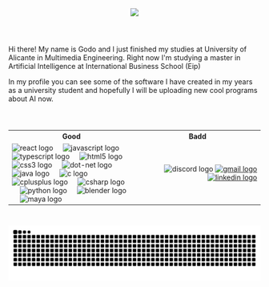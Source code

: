 <div align="center">
  <img stype="height:300px; width:100%; object-fit:cover" src="https://https://github.com/godo0209/Godofredo/cover.png"  />
</div>

###

<br clear="both">

<p align="left">Hi there! My name is Godo and I just finished my studies at University of Alicante in Multimedia Engineering. Right now I'm studying a master in Artificial Intelligence at International Business School (Eip)</p>

<p align="left">In my profile you can see some of the software I have created in my years as a university student and hopefully I will be uploading new cool programs about AI now.</p>

###

<br clear="both">

<table width="100%">
  <tr>
    <th align="center">Good</th>
    <th> Badd </th>
  </tr>

  <td width="50%">
    <div align="left">
      <img src="https://skillicons.dev/icons?i=react" height="30" alt="react logo"  />
      <img width="12" />
      <img src="https://skillicons.dev/icons?i=js" height="30" alt="javascript logo"  />
      <img width="12" />
      <img src="https://skillicons.dev/icons?i=ts" height="30" alt="typescript logo"  />
      <img width="12" />
      <img src="https://skillicons.dev/icons?i=html" height="30" alt="html5 logo"  />
      <img width="12" />
      <img src="https://skillicons.dev/icons?i=css" height="30" alt="css3 logo"  />
      <img width="12" />
      <img src="https://skillicons.dev/icons?i=dotnet" height="30" alt="dot-net logo"  />
      <img width="12" />
      <img src="https://skillicons.dev/icons?i=java" height="30" alt="java logo"  />
      <img width="12" />
      <img src="https://skillicons.dev/icons?i=c" height="30" alt="c logo"  />
      <img width="12" />
      <img src="https://skillicons.dev/icons?i=cpp" height="30" alt="cplusplus logo"  />
      <img width="12" />
      <img src="https://skillicons.dev/icons?i=cs" height="30" alt="csharp logo"  />
      <img width="12" />
      <img src="https://skillicons.dev/icons?i=py" height="30" alt="python logo"  />
      <img width="12" />
      <img src="https://skillicons.dev/icons?i=blender" height="30" alt="blender logo"  />
      <img width="12" />
      <img src="https://cdn.jsdelivr.net/gh/devicons/devicon/icons/maya/maya-original.svg" height="30" alt="maya logo"  />
    </div>
  </td>
  <td>
    <div align="right">
      <img src="https://raw.githubusercontent.com/maurodesouza/profile-readme-generator/master/src/assets/icons/social/discord/default.svg" width="47" height="35" alt="discord logo"  />
      <a href="mailto:gfptra0209@gmail.com" target="_blank">
        <img src="https://raw.githubusercontent.com/maurodesouza/profile-readme-generator/master/src/assets/icons/social/gmail/default.svg" width="47" height="35" alt="gmail logo"  />
      </a>
      <a href="https://www.linkedin.com/in/godofredo-folgado/" target="_blank">
        <img src="https://raw.githubusercontent.com/maurodesouza/profile-readme-generator/master/src/assets/icons/social/linkedin/default.svg" width="47" height="35" alt="linkedin logo"  />
      </a>
    </div>
  </td>
</table>


###

<br clear="both">

<img src="https://raw.githubusercontent.com/godo0209/godo0209/output/snake.svg" alt="Snake animation" />
